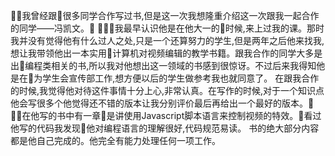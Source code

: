 我曾经跟很多同学合作写过书,但是这一次我想隆重介绍这一次跟我一起合作的同学——冯凯文。
我最早认识他是在他大一的时候,来上过我的课。那时我并没有觉得他有什么过人之处,只是一个还算努力的学生,但是两年之后他来找我,想让我带领他出一本实用计算机对视频编辑的教学书籍。跟我合作的同学大多是出编程类相关的书,所以我对他想出这一领域的书感到很惊讶。不过后来我得知他是在为学生会宣传部工作,想方便以后的学生做参考我也就同意了。
在跟我合作的时候,我觉得他对待这件事情十分上心,非常认真。在写作的时候,对于一个知识点他会写很多个他觉得还不错的版本让我分别评价最后再给出一个最好的版本。
在他写的书中有一章是讲使用Javascript脚本语言来控制视频的特效。看过他写的代码我发现他对编程语言的理解很好,代码规范易读。
书的绝大部分内容都是他自己完成的。他完全有能力处理任何一项工作。